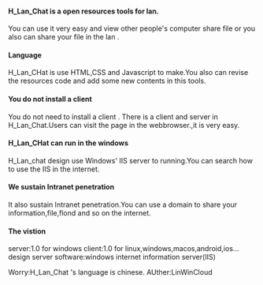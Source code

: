 #### H_Lan_Chat is a open resources tools for lan.
You can use it very easy and view other people's computer share file
or you also can share your file in the lan .

#### Language
H_Lan_CHat is use HTML,CSS and Javascript to make.You also can revise
the resources code and add some new contents in this tools.

#### You do not install a client
You do not need to install a client . There is a client and server in 
H_Lan_Chat.Users can visit the page in the webbrowser.,it is very easy.

#### H_Lan_CHat can run in the windows
H_Lan_chat design use Windows' IIS server to running.You can search how
to use the IIS in the internet.

#### We sustain Intranet penetration
It also sustain Intranet penetration.You can use a domain to share your
information,file,flond and so on the internet.

#### The vistion 
server:1.0 for windows
client:1.0 for linux,windows,macos,android,ios...
design server software:windows internet information server(IIS) 

Worry:H_Lan_Chat 's language is chinese.
AUther:LinWinCloud
